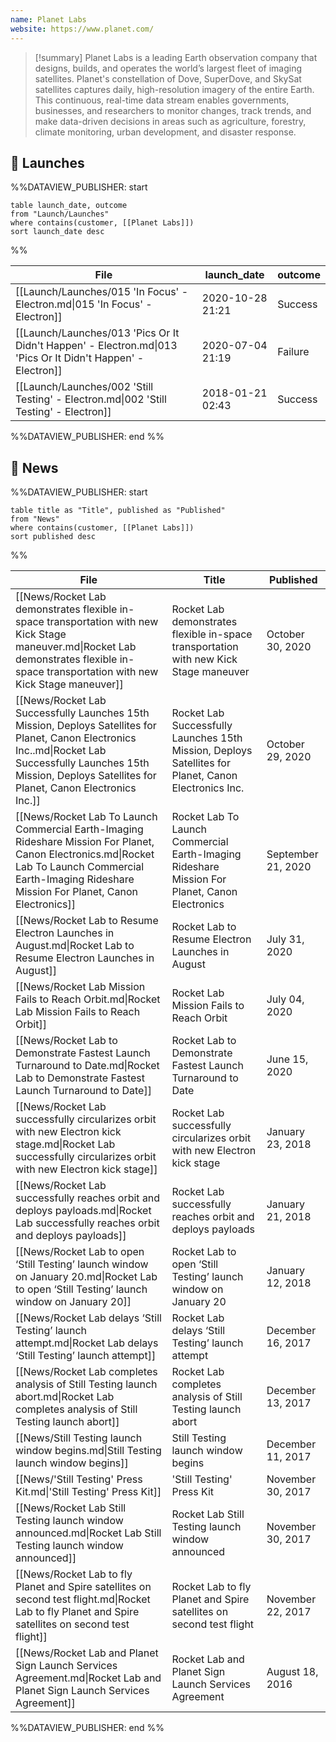 ```yaml
---
name: Planet Labs
website: https://www.planet.com/
---
```



>[!summary]
Planet Labs is a leading Earth observation company that designs, builds, and operates the world’s largest fleet of imaging satellites. Planet's constellation of Dove, SuperDove, and SkySat satellites captures daily, high-resolution imagery of the entire Earth. This continuous, real-time data stream enables governments, businesses, and researchers to monitor changes, track trends, and make data-driven decisions in areas such as agriculture, forestry, climate monitoring, urban development, and disaster response. 


## 🚀 Launches
%%DATAVIEW_PUBLISHER: start
```
table launch_date, outcome
from "Launch/Launches"
where contains(customer, [[Planet Labs]])
sort launch_date desc
```
%%

| File                                                                                                        | launch_date      | outcome |
| ----------------------------------------------------------------------------------------------------------- | ---------------- | ------- |
| [[Launch/Launches/015 'In Focus' - Electron.md\|015 'In Focus' - Electron]]                                 | 2020-10-28 21:21 | Success |
| [[Launch/Launches/013 'Pics Or It Didn't Happen' - Electron.md\|013 'Pics Or It Didn't Happen' - Electron]] | 2020-07-04 21:19 | Failure |
| [[Launch/Launches/002 'Still Testing' - Electron.md\|002 'Still Testing' - Electron]]                       | 2018-01-21 02:43 | Success |

%%DATAVIEW_PUBLISHER: end %%

## 📰 News
%%DATAVIEW_PUBLISHER: start
```
table title as "Title", published as "Published"
from "News"
where contains(customer, [[Planet Labs]])
sort published desc
```
%%

| File                                                                                                                                                                                                                   | Title                                                                                                 | Published          |
| ---------------------------------------------------------------------------------------------------------------------------------------------------------------------------------------------------------------------- | ----------------------------------------------------------------------------------------------------- | ------------------ |
| [[News/Rocket Lab demonstrates flexible in-space transportation with new Kick Stage maneuver.md\|Rocket Lab demonstrates flexible in-space transportation with new Kick Stage maneuver]]                               | Rocket Lab demonstrates flexible in-space transportation with new Kick Stage maneuver                 | October 30, 2020   |
| [[News/Rocket Lab Successfully Launches 15th Mission, Deploys Satellites for Planet, Canon Electronics Inc..md\|Rocket Lab Successfully Launches 15th Mission, Deploys Satellites for Planet, Canon Electronics Inc.]] | Rocket Lab Successfully Launches 15th Mission, Deploys Satellites for Planet, Canon Electronics Inc.  | October 29, 2020   |
| [[News/Rocket Lab To Launch Commercial Earth-Imaging Rideshare Mission For Planet, Canon Electronics.md\|Rocket Lab To Launch Commercial Earth-Imaging Rideshare Mission For Planet, Canon Electronics]]               | Rocket Lab To Launch Commercial Earth-Imaging Rideshare Mission For Planet, Canon Electronics         | September 21, 2020 |
| [[News/Rocket Lab to Resume Electron Launches in August.md\|Rocket Lab to Resume Electron Launches in August]]                                                                                                         | Rocket Lab to Resume Electron Launches in August                                                      | July 31, 2020      |
| [[News/Rocket Lab Mission Fails to Reach Orbit.md\|Rocket Lab Mission Fails to Reach Orbit]]                                                                                                                           | Rocket Lab Mission Fails to Reach Orbit                                                               | July 04, 2020      |
| [[News/Rocket Lab to Demonstrate Fastest Launch Turnaround to Date.md\|Rocket Lab to Demonstrate Fastest Launch Turnaround to Date]]                                                                                   | Rocket Lab to Demonstrate Fastest Launch Turnaround to Date                                           | June 15, 2020      |
| [[News/Rocket Lab successfully circularizes orbit with new Electron kick stage.md\|Rocket Lab successfully circularizes orbit with new Electron kick stage]]                                                           | Rocket Lab successfully circularizes orbit with new Electron kick stage                               | January 23, 2018   |
| [[News/Rocket Lab successfully reaches orbit and deploys payloads.md\|Rocket Lab successfully reaches orbit and deploys payloads]]                                                                                     | Rocket Lab successfully reaches orbit and deploys payloads                                            | January 21, 2018   |
| [[News/Rocket Lab to open ‘Still Testing’ launch window on January 20.md\|Rocket Lab to open ‘Still Testing’ launch window on January 20]]                                                                             | Rocket Lab to open ‘Still Testing’ launch window on January 20                                        | January 12, 2018   |
| [[News/Rocket Lab delays ‘Still Testing’ launch attempt.md\|Rocket Lab delays ‘Still Testing’ launch attempt]]                                                                                                         | Rocket Lab delays ‘Still Testing’ launch attempt                                                      | December 16, 2017  |
| [[News/Rocket Lab completes analysis of Still Testing launch abort.md\|Rocket Lab completes analysis of Still Testing launch abort]]                                                                                   | Rocket Lab completes analysis of Still Testing launch abort                                           | December 13, 2017  |
| [[News/Still Testing launch window begins.md\|Still Testing launch window begins]]                                                                                                                                     | Still Testing launch window begins                                                                    | December 11, 2017  |
| [[News/'Still Testing' Press Kit.md\|'Still Testing' Press Kit]]                                                                                                                                                       | 'Still Testing' Press Kit                                                                             | November 30, 2017  |
| [[News/Rocket Lab Still Testing launch window announced.md\|Rocket Lab Still Testing launch window announced]]                                                                                                         | Rocket Lab Still Testing launch window announced                                                      | November 30, 2017  |
| [[News/Rocket Lab to fly Planet and Spire satellites on second test flight.md\|Rocket Lab to fly Planet and Spire satellites on second test flight]]                                                                   | Rocket Lab to fly Planet and Spire satellites on second test flight                                   | November 22, 2017  |
| [[News/Rocket Lab and Planet Sign Launch Services Agreement.md\|Rocket Lab and Planet Sign Launch Services Agreement]]                                                                                                 | Rocket Lab and Planet Sign Launch Services Agreement                                                  | August 18, 2016    |

%%DATAVIEW_PUBLISHER: end %%